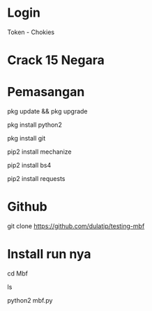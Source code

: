 # Login
Token - Chokies 

# Crack 15 Negara

# Pemasangan
pkg update && pkg upgrade

pkg install python2 

pkg install git 

pip2 install mechanize

pip2 install bs4

pip2 install requests

# Github

git clone https://github.com/dulatip/testing-mbf

# Install run nya
cd Mbf

ls

python2 mbf.py
